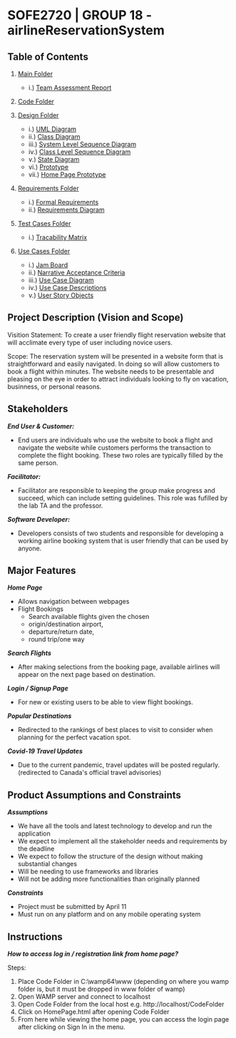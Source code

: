 # SOFE2720 | GROUP 18 - airlineReservationSystem

## Table of Contents
1. [Main Folder](https://github.com/SOFE2720/airlineReservationSystem)
      * i.) [Team Assessment Report](https://github.com/SOFE2720/airlineReservationSystem/blob/master/Team%20Reflection%20Assessment.pdf)

2. [Code Folder](https://github.com/SOFE2720/airlineReservationSystem/tree/master/Code)

3. [Design Folder](https://github.com/SOFE2720/airlineReservationSystem/tree/master/Design)
      * i.) [UML Diagram](https://github.com/SOFE2720/airlineReservationSystem/blob/master/Design/umlDiagram.pdf) 
      * ii.) [Class Diagram](https://github.com/SOFE2720/airlineReservationSystem/blob/master/Design/conceptualClassDraft.pdf) 
      * iii.) [System Level Sequence Diagram](https://github.com/SOFE2720/airlineReservationSystem/blob/master/Design/systemLevelSequenceDiagram.pdf)
      * iv.) [Class Level Sequence Diagram](https://github.com/SOFE2720/airlineReservationSystem/blob/master/Design/classLevelSequenceDiagram.pdf)
      * v.) [State Diagram](https://github.com/SOFE2720/airlineReservationSystem/blob/master/Design/stateModelDiagram.pdf)
      * vi.) [Prototype](https://github.com/SOFE2720/airlineReservationSystem/blob/master/Design/wireFrame.pdf)
      * vii.) [Home Page Prototype](https://github.com/SOFE2720/airlineReservationSystem/blob/master/Design/homePrototype.pdf)
       
4. [Requirements Folder](https://github.com/SOFE2720/airlineReservationSystem/tree/master/Requirements)
      * i.) [Formal Requirements](https://github.com/SOFE2720/airlineReservationSystem/blob/master/Requirements/formalRequirements.pdf) 
      * ii.) [Requirements Diagram](https://github.com/SOFE2720/airlineReservationSystem/blob/master/Requirements/requirementsDiagram.pdf)

5. [Test Cases Folder](https://github.com/SOFE2720/airlineReservationSystem/tree/master/Test%20Case)
      * i.) [Tracability Matrix](https://github.com/SOFE2720/airlineReservationSystem/blob/master/Test%20Case/Requirements%20Traceability%20Matrix.pdf)

6. [Use Cases Folder](https://github.com/SOFE2720/airlineReservationSystem/tree/master/Use%20Cases)
      * i.) [Jam Board](https://github.com/SOFE2720/airlineReservationSystem/blob/master/Use%20Cases/jamboard.pdf)
      * ii.) [Narrative Acceptance Criteria](https://github.com/SOFE2720/airlineReservationSystem/blob/master/Use%20Cases/narrativeAcceptanceCriteria.pdf)
      * iii.) [Use Case Diagram](https://github.com/SOFE2720/airlineReservationSystem/blob/master/Use%20Cases/useCaseDiagram.pdf)
      * iv.) [Use Case Descriptions](https://github.com/SOFE2720/airlineReservationSystem/blob/master/Use%20Cases/useCaseDescriptions.pdf)
      * v.) [User Story Objects](https://github.com/SOFE2720/airlineReservationSystem/blob/master/Use%20Cases/userStoryObjects.pdf)

## Project Description (Vision and Scope)
Visition Statement: To create a user friendly flight reservation website that will acclimate every type of user including novice users.

Scope: The reservation system will be presented in a website form that is straightforward and easily navigated. In doing so will allow customers to book a flight within minutes. The website needs to be presentable and pleasing on the eye in order to attract individuals looking to fly on vacation, businness, or personal reasons.

## Stakeholders
***End User & Customer:*** 
   * End users are individuals who use the website to book a flight and navigate the website while customers performs the transaction to complete the flight booking. These two roles are typically filled by the same person.

***Facilitator:*** 
   * Facilitator are responsible to keeping the group make progress and succeed, which can include setting guidelines. This role was fufilled by the lab TA and the professor.

***Software Developer:***
   * Developers consists of two students and responsible for developing a working airline booking system that is user friendly that can be used by anyone.

## Major Features
 ***Home Page***
   * Allows navigation between webpages
   * Flight Bookings
      * Search available flights given the chosen 
      * origin/destination airport, 
      * departure/return date,
      * round trip/one way

 ***Search Flights***
   * After making selections from the booking page, available airlines will appear on the next page based on destination.

 ***Login / Signup Page***
   * For new or existing users to be able to view flight bookings.

 ***Popular Destinations***
   * Redirected to the rankings of best places to visit to consider when planning for the perfect vacation spot.

 ***Covid-19 Travel Updates***
   * Due to the current pandemic, travel updates will be posted regularly. (redirected to Canada's official travel advisories) 

## Product Assumptions and Constraints
 ***Assumptions***
   * We have all the tools and latest technology to develop and run the application
   * We expect to implement all the stakeholder needs and requirements by the deadline
   * We expect to follow the structure of the design without making substantial changes
   * Will be needing to use frameworks and libraries
   * Will not be adding more functionalities than originally planned

 ***Constraints***
   * Project must be submitted by April 11
   * Must run on any platform and on any mobile operating system

## Instructions
***How to access log in / registration link from home page?***

Steps:
1. Place Code Folder in C:\wamp64\www (depending on where you wamp folder is, but it must be dropped in www folder of wamp)
2. Open WAMP server and connect to localhost
3. Open Code Folder from the local host e.g. http://localhost/CodeFolder 
4. Click on HomePage.html after opening Code Folder
5. From here while viewing the home page, you can access the login page after clicking on Sign In in the menu. 
